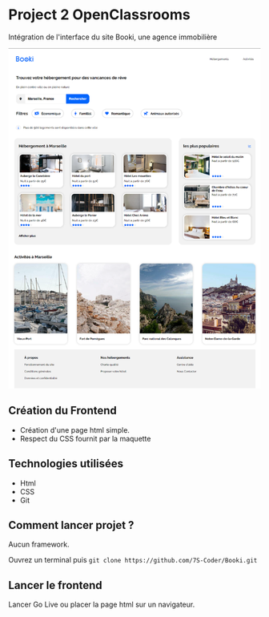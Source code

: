 ﻿# Project 2 OpenClassrooms

Intégration de l'interface du site Booki, une agence immobilière

<div align="center">
<img src="https://github.com/JonathanCornic/Cornic_Jonathan_2_Booki_20012023/blob/master/Booki%20preview.png">
</div>

## Création du Frontend

- Création d'une page html simple.
- Respect du CSS fournit par la maquette

## Technologies utilisées

- Html
- CSS
- Git

## Comment lancer projet ?

Aucun framework.

Ouvrez un terminal puis `git clone https://github.com/7S-Coder/Booki.git`

## Lancer le frontend

Lancer Go Live ou placer la page html sur un navigateur.
